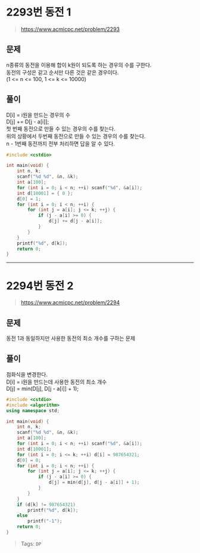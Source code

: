 # 2293번 동전 1
>https://www.acmicpc.net/problem/2293

## 문제
n종류의 동전을 이용해 합이 k원이 되도록 하는 경우의 수를 구한다.  
동전의 구성은 같고 순서만 다른 것은 같은 경우이다.  
(1 <= n <= 100, 1 <= k <= 10000)

## 풀이
D[i] = i원을 만드는 경우의 수  
D[j] += D[j - a[i]];  
첫 번째 동전으로 만들 수 있는 경우의 수를 찾는다.  
위의 상황에서 두번째 동전으로 만들 수 있는 경우의 수를 찾는다.  
n - 1번째 동전까지 전부 처리하면 답을 알 수 있다.  

```cpp
#include <cstdio>

int main(void) {
    int n, k;
    scanf("%d %d", &n, &k);
    int a[100];
    for (int i = 0; i < n; ++i) scanf("%d", &a[i]);
    int d[10001] = { 0 };
    d[0] = 1;
    for (int i = 0; i < n; ++i) {
        for (int j = a[i]; j <= k; ++j) {
            if (j - a[i] >= 0) {
                d[j] += d[j - a[i]];
            }
        }
    }
    printf("%d", d[k]);
    return 0;
}
```
---
# 2294번 동전 2
>https://www.acmicpc.net/problem/2294

## 문제
동전 1과 동일하지만 사용한 동전의 최소 개수를 구하는 문제

## 풀이
점화식을 변경한다.  
D[i] = i원을 만드는데 사용한 동전의 최소 개수  
D[j] = min(D[j], D[j - a[i]] + 1);

```cpp
#include <cstdio>
#include <algorithm>
using namespace std;

int main(void) {
    int n, k;
    scanf("%d %d", &n, &k);
    int a[100];
    for (int i = 0; i < n; ++i) scanf("%d", &a[i]);
    int d[10001];
    for (int i = 0; i <= k; ++i) d[i] = 987654321;
    d[0] = 0;
    for (int i = 0; i < n; ++i) {
        for (int j = a[i]; j <= k; ++j) {
            if (j - a[i] >= 0) {
                d[j] = min(d[j], d[j - a[i]] + 1);
            }
        }
    }
    if (d[k] != 987654321)
        printf("%d", d[k]);
    else
        printf("-1");
    return 0;
}
```

>Tags: `DP`